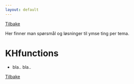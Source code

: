 ```yaml
---
layout: default
---
```


[Tilbake](./index.html)

Her finner man spørsmål og løsninger til ymse ting per tema.

# KHfunctions

- bla.. bla..



[Tilbake](./index.html)
